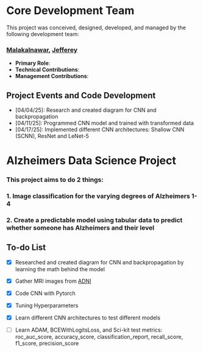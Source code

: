# Core Development  Team

This project was conceived, designed, developed, and managed by the following development team:

### [Malakalnawar](https://github.com/malakalnawar), [Jefferey](https://github.com/jromero121)

* **Primary Role**: 
* **Technical Contributions**:
* **Management Contributions**:

## Project Events and Code Development

* [04/04/25]: Research and created diagram for CNN and backpropagation
* [04/11/25]: Programmed CNN model and trained with transformed data
* [04/17/25]: Implemented different CNN architectures: Shallow CNN (SCNN), ResNet and LeNet-5

# Alzheimers Data Science Project

### This project aims to do 2 things: 
### 1. Image classification for the varying degrees of Alzheimers 1-4 
### 2. Create a predictable model using tabular data to predict whether someone has Alzheimers and their level

## To-do List

- [x] Researched and created diagram for CNN and backpropagation by learning the math behind the model
- [x] Gather MRI images from [ADNI](https://adni.loni.usc.edu/)
- [x] Code CNN with Pytorch
- [x] Tuning Hyperparameters
- [x] Learn different CNN architectures to test different models
- [ ] Learn ADAM, BCEWithLogitsLoss, and Sci-kit test metrics: roc_auc_score, accuracy_score, classification_report, recall_score, f1_score, precision_score


